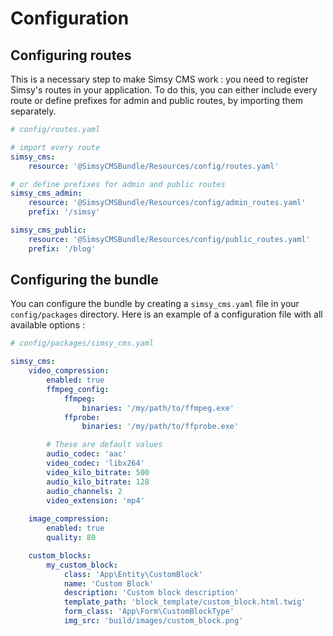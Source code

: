 # Configuration

## Configuring routes
This is a necessary step to make Simsy CMS work : you need to register Simsy's routes in your application. To do this, you can either include every route or define prefixes for admin and public routes, by importing them separately.
```yaml
# config/routes.yaml

# import every route
simsy_cms:
    resource: '@SimsyCMSBundle/Resources/config/routes.yaml'

# or define prefixes for admin and public routes
simsy_cms_admin:
    resource: '@SimsyCMSBundle/Resources/config/admin_routes.yaml'
    prefix: '/simsy'

simsy_cms_public:
    resource: '@SimsyCMSBundle/Resources/config/public_routes.yaml'
    prefix: '/blog'
```

## Configuring the bundle
You can configure the bundle by creating a `simsy_cms.yaml` file in your `config/packages` directory. Here is an example of a configuration file with all available options :
```yaml
# config/packages/simsy_cms.yaml

simsy_cms:
    video_compression:
        enabled: true                                                   # Enable or disable video compression (enabled by default)
        ffmpeg_config:
            ffmpeg:
                binaries: '/my/path/to/ffmpeg.exe'                      # Local ffmpeg binary path - only needed if not in $PATH
            ffprobe:
                binaries: '/my/path/to/ffprobe.exe'                     # Local ffprobe binary path - only needed if not in $PATH

        # These are default values
        audio_codec: 'aac'                                              # Any audio codec supported by ffmpeg
        video_codec: 'libx264'                                          # Any video codec supported by ffmpeg - has to work with the video_extension
        video_kilo_bitrate: 500
        audio_kilo_bitrate: 128
        audio_channels: 2                                               # Number of audio channels
        video_extension: 'mp4'                                          # Format in which to save videos, false to preserve original extension
        
    image_compression:
        enabled: true                                                   # Enable or disable image compression (enabled by default)
        quality: 80                                                     # Image quality (0-100, 100 being the best quality)

    custom_blocks:
        my_custom_block:
            class: 'App\Entity\CustomBlock'                             # The class of your custom block
            name: 'Custom Block'                                        # The name of your custom block. can be a translation key
            description: 'Custom block description'                     # [optional] The description of your custom block. can be a translation key
            template_path: 'block_template/custom_block.html.twig'      # The path to the template of your custom block
            form_class: 'App\Form\CustomBlockType'                      # [optional] The form class of your custom block. If ommited, App\Form\{BlockName}Type will be assumed
            img_src: 'build/images/custom_block.png'                    # [optional] The path to the image of your custom block (as in used with the asset twig function)
```